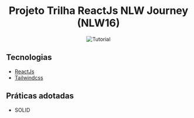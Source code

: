 <h1 align="center">
  Projeto Trilha ReactJs NLW Journey (NLW16)
</h1>

<p align="center">
 <img src="https://img.shields.io/static/v1?label=Tipo&message=Projeto&color=143ae2&labelColor=000000" alt="Tutorial" />
</p>


## Tecnologias

- [ReactJs](https://react.dev/)
- [Tailwindcss](https://tailwindcss.com/)

## Práticas adotadas

- SOLID